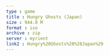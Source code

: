 ```yaml
---
type : game
title : Hungry Ghosts (Japan)
size : 944.0 M
format : iso
archive : zip
server : myrient
link2 : Hungry%20Ghosts%20%28Japan%29
---
```

